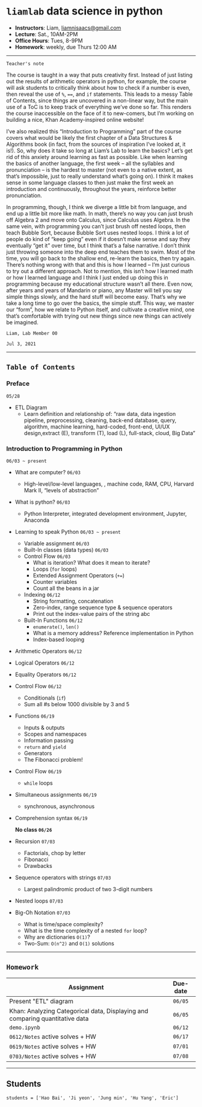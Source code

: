 # `liamlab` data science in python

- **Instructors**: Liam, liamnisaacs@gmail.com
- **Lecture**: Sat., 10AM-2PM 
- **Office Hours**: Tues, 8-9PM 
- **Homework**: weekly, due Thurs 12:00 AM

---- 

`Teacher's note`

The course is taught in a way that puts creativity first. Instead of just listing out the results of arithmetic operators in python, for example, the course will ask students to critically think about how to check if a number is even, then reveal the use of `%`, `==`, and `if` statements. This leads to a messy Table of Contents, since things are uncovered in a non-linear way, but the main use of a ToC is to keep track of everything we’ve done so far. This renders the course inaccessible on the face of it to new-comers, but I’m working on building a nice, Khan Academy-inspired online website!

I’ve also realized this “Introduction to Programming” part of the course covers what would be likely the first chapter of a Data Structures & Algorithms book (in fact, from the sources of inspiration I’ve looked at, it is!). So, why does it take so long at Liam’s Lab to learn the basics? Let’s get rid of this anxiety around learning as fast as possible. Like when learning the basics of another language, the first week – all the syllables and pronunciation – is the hardest to master (not even to a native extent, as that’s impossible, just to really understand what’s going on). I think it makes sense in some language classes to then just make the first week an introduction and continuously, throughout the years, reinforce better pronunciation. 

In programming, though, I think we diverge a little bit from language, and end up a little bit more like math. In math, there’s no way you can just brush off Algebra 2 and move onto Calculus, since Calculus uses Algebra. In the same vein, with programming you can’t just brush off nested loops, then teach Bubble Sort, because Bubble Sort uses nested loops. I think a lot of people do kind of “keep going” even if it doesn’t make sense and say they eventually “get it” over time, but I think that’s a false narrative. I don’t think just throwing someone into the deep end teaches them to swim. Most of the time, you will go back to the shallow end, re-learn the basics, then try again. There’s nothing wrong with that and this is how I learned – I’m just curious to try out a different approach. Not to mention, this isn’t how I learned math or how I learned language and I think I just ended up doing this in programming because my educational structure wasn’t all there. Even now, after years and years of Mandarin or piano, any Master will tell you say simple things slowly, and the hard stuff will become easy. That’s why we take a long time to go over the basics, the simple stuff. This way, we master our “form”, how we relate to Python itself, and cultivate a creative mind, one that’s comfortable with trying out new things since new things can actively be imagined.

`Liam, Lab Member 00`

`Jul 3, 2021`

----

## `Table of Contents`

### Preface 

`05/28`

- ETL Diagram
  - Learn definition and relationship of: “raw data, data ingestion pipeline, preprocessing, cleaning, back-end database, query, algorithm, machine learning, hard-coded, front-end, UI/UX design,extract (E), transform (T), load (L), full-stack, cloud, Big Data”

### Introduction to Programming in Python 

`06/03 ~ present` 

- What are computer?  `06/03`                                       
    - High-level/low-level languages, , machine code, RAM, CPU, Harvard Mark II, “levels of abstraction” 


- What is python? `06/03`
    - Python Interpreter, integrated development environment, Jupyter, Anaconda

- Learning to speak Python `06/03 ~ present`

    - Variable assignment `06/03`
    - Built-In classes (data types) `06/03`
    - Control Flow `06/03`
        - What is iteration? What does it mean to iterate? 
        - Loops (`for` loops)
        - Extended Assignment Operators (`+=`) 
        - Counter variables
        - Count all the beans in a jar
   - Indexing `06/12`
        - String formatting, concatenation
        - Zero-index, range sequence type & sequence operators 
        - Print out the index-value pairs of the string abc 
  - Built-In Functions `06/12`
       - `enumerate()`, `len()`
       - What is a memory address? Reference implementation in Python
       - Index-based looping 
 - Arithmetic Operators `06/12`
 - Logical Operators `06/12`
 - Equality Operators `06/12`
 - Control Flow `06/12`
     - Conditionals (`if`) 
     - Sum all #s below 1000 divisible by 3 and 5
 - Functions `06/19`
     - Inputs & outputs
     - Scopes and namespaces 
     - Information passing
     - `return` and `yield`
     - Generators
     - The Fibonacci problem!
 - Control Flow `06/19` 
     - `while` loops
 - Simultaneous assignments `06/19`
     - synchronous, asynchronous
 - Comprehension syntax `06/19`
   
   **No class `06/26`**
   
 - Recursion `07/03`
    - Factorials, chop by letter 
    - Fibonacci
    - Drawbacks 
 - Sequence operators with strings `07/03`
    - Largest palindromic product of two 3-digit numbers 
 - Nested loops `07/03`
 - Big-Oh Notation `07/03`
    - What is time/space complexity? 
    - What is the time complexity of a nested `for` loop?
    - Why are dictionaries `O(1)`? 
    - Two-Sum: `O(n^2)` and `O(1)` solutions

----
## `Homework`



| Assignment        | Due-date           |
| ------------- |:-------------:|
| Present "ETL" diagram      | `06/05` |
| Khan: Analyzing Categorical data, Displaying and comparing quantitative data | `06/05` |
| `demo.ipynb` | `06/12` |
| `0612/Notes` active solves + HW | `06/17` |
| `0619/Notes` active solves + HW | `07/01` |
| `0703/Notes` active solves + HW | `07/08` |

----
## Students

`students = ['Hao Bai', 'Ji yeon', 'Jung min', 'Hu Yang', 'Eric']`
